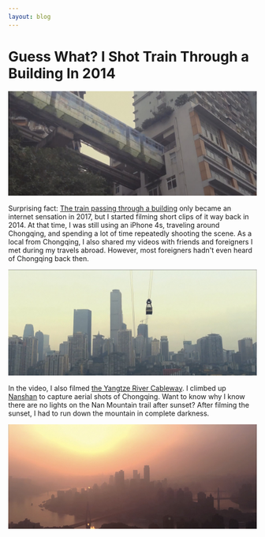 ```yaml
---
layout: blog
---
```


# Guess What? I Shot Train Through a Building In 2014

<img src="./assets/mountaincity4k-0002.jpg" alt="mountaincity4k" />

Surprising fact: [The train passing through a building](/chongqing/cityscape#liziba-light-rail-passing-through-a-building) only became an internet sensation in 2017, but I started filming short clips of it way back in 2014. At that time, I was still using an iPhone 4s, traveling around Chongqing, and spending a lot of time repeatedly shooting the scene. As a local from Chongqing, I also shared my videos with friends and foreigners I met during my travels abroad. However, most foreigners hadn't even heard of Chongqing back then.

<YouTube link="https://youtu.be/TWUGTm4EYxk?si=PC7NTffw0GzI_2WL">
<template #cover><img src="../assets/youtube/i-shot-train-through-a-building-in-2014.jpg" alt="Guess What? I Shot Train Through a Building In 2014" /></template>
<template #title>Guess What? I Shot Train Through a Building In 2014 🇨🇳 Chongqing, China</template>
<template #author>Chiawei Lee</template>
<template #description>A time lapse video filmed by my mobile phone on 2014. Welcome to Chongqing.</template>
</YouTube>

<img src="./assets/mountaincity4k-0003.jpg" alt="mountaincity4k"  />

In the video, I also filmed [the Yangtze River Cableway](/chongqing/cityscape#yangtze-river-cable-car). I climbed up [Nanshan](/chongqing/cityscape#yangtze-river-cable-car) to capture aerial shots of Chongqing. Want to know why I know there are no lights on the Nan Mountain trail after sunset? After filming the sunset, I had to run down the mountain in complete darkness.

<img src="./assets/mountaincity4k-0004.jpg" alt="mountaincity4k" />
